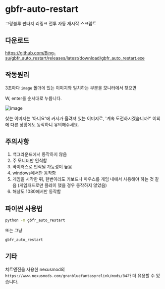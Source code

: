 # gbfr-auto-restart

그랑블루 판타지 리링크 전투 자동 재시작 스크립트

## 다운로드

https://github.com/Bing-su/gbfr_auto_restart/releases/latest/download/gbfr_auto_restart.exe

## 작동원리

3초마다 `image` 폴더에 있는 이미지와 일치하는 부분을 모니터에서 찾으면

W, enter를 순서대로 누릅니다.

![image](https://i.imgur.com/grU522b.png)

찾는 이미지는 '아니요'에 커서가 올려져 있는 이미지로, '계속 도전하시겠습니까?' 이외에 다른 상황에도 동작하니 유의해주세요.

## 주의사항

1. 백그라운드에서 동작하지 않음
2. 주 모니터만 인식함
3. 바이러스로 인식될 가능성이 높음
4. windows에서만 동작함
5. 게임을 시작한 뒤, 한번이라도 키보드나 마우스를 게임 내에서 사용해야 하는 것 같음 (게임패드로만 플레이 했을 경우 동작하지 않았음)
6. 해상도 1080에서만 동작함

## 파이썬 사용법

```sh
python -m gbfr_auto_restart
```

또는 그냥

```sh
gbfr_auto_restart
```

## 기타

치트엔진을 사용한 nexusmod의 `https://www.nexusmods.com/granbluefantasyrelink/mods/84`가 더 유용할 수 있습니다.

